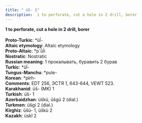 ```yaml
---
title: " üš- 1"
description:  1 to perforate, cut a hole in 2 drill, borer
---
```

<p data-pagefind-weight="0.5">
<strong> 1 to perforate, cut a hole in 2 drill, borer</strong><br><br>
<strong>Proto-Turkic</strong>:  *üĺ-<br>
<strong>Altaic etymology</strong>:  Altaic etymology<br>
<strong> Proto-Altaic</strong>:  *p`ŭ̀ĺi<br>
<strong>Nostratic</strong>:  Nostratic<br>
<strong>Russian meaning</strong>:  1 прокалывать, буравить 2 бурав<br>
<strong>Turkic</strong>:  *üĺ-<br>
<strong>Tungus-Manchu</strong>:  *pule-<br>
<strong>Korean</strong>:  *pɨ́rh-<br>
<strong>Comments</strong>:  EDT 256, ЭСТЯ 1, 643-644, VEWT 523.<br>
<strong>Karakhanid</strong>:  üš- (MK) 1<br>
<strong>Turkish</strong>:  üš- 1<br>
<strong>Azerbaidzhan</strong>:  üškü, üšgü 2 (dial.)<br>
<strong>Turkmen</strong>:  üšgi 2 (dial.)<br>
<strong>Kirghiz</strong>:  üšü- 1, üškü 2<br>
<strong>Kazakh</strong>:  üskĭ 2<br>

</p>
